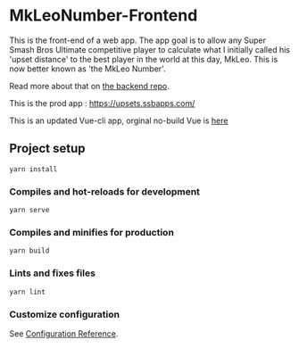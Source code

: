 # MkLeoNumber-Frontend

This is the front-end of a web app. The app goal is to allow any Super Smash Bros Ultimate competitive player to calculate what I initially called his 'upset distance' to the best player in the world at this day, MkLeo. This is now better known as 'the MkLeo Number'.

Read more about that on [the backend repo](https://github.com/leopons/MkLeoNumber-Backend).

This is the prod app : https://upsets.ssbapps.com/

This is an updated Vue-cli app, orginal no-build Vue is [here](https://github.com/leopons/MkLeoNumber-Frontend-OLD)

## Project setup

```
yarn install
```

### Compiles and hot-reloads for development

```
yarn serve
```

### Compiles and minifies for production

```
yarn build
```

### Lints and fixes files

```
yarn lint
```

### Customize configuration

See [Configuration Reference](https://cli.vuejs.org/config/).
